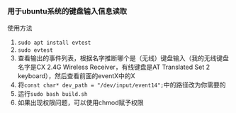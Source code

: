 ### 用于ubuntu系统的键盘输入信息读取
使用方法
1. `sudo apt install evtest`
2. `sudo evtest`
3. 查看输出的事件列表，根据名字推断哪个是（无线）键盘输入（我的无线键盘名字是CX 2.4G Wireless Receiver，有线键盘是AT Translated Set 2 keyboard），然后查看前面的eventX中的X 
4. 将`const char* dev_path = "/dev/input/event14";`中的路径改为你需要的
5. 运行`sudo bash build.sh`
6. 如果出现权限问题，可以使用chmod赋予权限